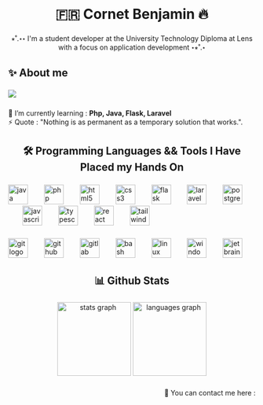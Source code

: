 <br clear="both">

<h1 align="center">🇫🇷 Cornet Benjamin 🔥</h1>

###

<p align="center">⭒˚.⋆⋆ I'm a student developer at the University Technology Diploma at Lens with a focus on application development ⋆⭒˚.⋆</p>

###

<h2 align="left">✨ About me</h2>

###

<div align="left">
  <img src="https://visitor-badge.laobi.icu/badge?page_id=BenjaminC62.BenjaminC62&left_color=lightslategray&right_color=mediumaquamarine"  />
</div>

###

<p align="left">🌱 I’m currently learning :  <strong>Php, Java, Flask, Laravel</strong><br>⚡ Quote : "Nothing is as permanent as a temporary solution that works.".</p>

###

<h2 align="center">🛠️ Programming Languages && Tools I Have Placed my Hands On</h2>

###

<div align="left">
  <img src="https://skillicons.dev/icons?i=java" height="40" alt="java logo"  />
  <img width="25" />
  <img src="https://skillicons.dev/icons?i=php" height="40" alt="php logo"  />
  <img width="25" />
  <img src="https://cdn.jsdelivr.net/gh/devicons/devicon/icons/html5/html5-original.svg" height="40" alt="html5 logo"  />
  <img width="25" />
  <img src="https://cdn.jsdelivr.net/gh/devicons/devicon/icons/css3/css3-original.svg" height="40" alt="css3 logo"  />
  <img width="25" />
  <img src="https://skillicons.dev/icons?i=flask" height="40" alt="flask logo"  />
  <img width="25" />
  <img src="https://cdn.simpleicons.org/laravel/FF2D20" height="40" alt="laravel logo"  />
  <img width="25" />
  <img src="https://cdn.jsdelivr.net/gh/devicons/devicon/icons/postgresql/postgresql-original.svg" height="40" alt="postgresql logo"  />
  <img width="25" />
  <img src="https://skillicons.dev/icons?i=js" height="40" alt="javascript logo"  />
  <img width="25" />
  <img src="https://skillicons.dev/icons?i=ts" height="40" alt="typescript logo"  />
  <img width="25" />
  <img src="https://skillicons.dev/icons?i=react" height="40" alt="react logo"  />
  <img width="25" />
  <img src="https://skillicons.dev/icons?i=tailwind" height="40" alt="tailwindcss logo"  />
  <img width="25" />
</div>

###
</div>

###

<div align="left">
  <img src="https://skillicons.dev/icons?i=git" height="40" alt="git logo"  />
  <img width="25" />
  <img src="https://skillicons.dev/icons?i=github" height="40" alt="github logo"  />
  <img width="25" />
  <img src="https://skillicons.dev/icons?i=gitlab" height="40" alt="gitlab logo"  />
  <img width="25" />
  <img src="https://skillicons.dev/icons?i=bash" height="40" alt="bash logo"  />
  <img width="25" />
  <img src="https://skillicons.dev/icons?i=linux" height="40" alt="linux logo"  />
  <img width="25" />
  <img src="https://cdn.jsdelivr.net/gh/devicons/devicon/icons/windows8/windows8-original.svg" height="40" alt="windows8 logo"  />
  <img width="25" />
  <img src="https://cdn.jsdelivr.net/gh/devicons/devicon/icons/jetbrains/jetbrains-original.svg" height="40" alt="jetbrains logo"  />
  <img width="25" />
</div>

###

<h2 align="center">📊 Github Stats</h2>

###

  <div align="center">
    <img src="https://github-readme-stats.vercel.app/api?username=BenjaminC62&hide_title=false&hide_rank=false&show_icons=true&include_all_commits=true&count_private=true&disable_animations=false&theme=github_dark&locale=en&hide_border=false&order=1"         height="150" alt="stats graph"  />
    <img src="https://github-readme-stats.vercel.app/api/top-langs?username=BenjaminC62&locale=en&hide_title=false&layout=compact&card_width=320&langs_count=6&theme=github_dark&hide_border=false&order=2" height="150" alt="languages graph"  />
  </div>
</div>

###

<p align="right">📣 You can contact me here :</p>

###

<br clear="both">

<div align="right">
  <a href="https://www.linkedin.com/in/benjamin-cornet-2b354a2b7/" target="_blank" style="display: none;">
    <img src="https://img.shields.io/static/v1?message=LinkedIn&logo=linkedin&label=&color=0077B5&logoColor=white&labelColor=&style=flat" height="26" alt="linkedin logo" />
  </a>
  <a href="https://www.instagram.com/benjamin.c62/" target="_blank" style="display: none;">
    <img src="https://img.shields.io/static/v1?message=Instagram&logo=instagram&label=&color=E4405F&logoColor=white&labelColor=&style=flat" height="26" alt="instagram logo" />
  </a>
  <a href="mailto:benjamincornet62130@gmail.com" style="display: none;">
    <img src="https://img.shields.io/static/v1?message=Gmail&logo=gmail&label=&color=D14836&logoColor=white&labelColor=&style=flat" height="26" alt="gmail logo" />
  </a>
</div>

